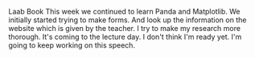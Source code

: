 Laab Book
This week we continued to learn Panda and Matplotlib.
We initially started trying to make forms.
And look up the information on the website which is given by the teacher.
I try to make my research more thorough.
It's coming to the lecture day. 
I don't think I'm ready yet.
I'm going to keep working on this speech.